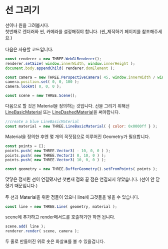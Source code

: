 # 선 그리기
선이나 원을 그려봅시다.<br>
첫번째로 렌더러와 씬, 카메라를 설정해줘야 합니다. (씬_제작하기 페이지를 참조해주세요.)<br><br>
다음은 사용할 코드입니다.
```js
const renderer = new THREE.WebGLRenderer();
renderer.setSize( window.innerWidth, window.innerHeight );
document.body.appendChild( renderer.domElement );

const camera = new THREE.PerspectiveCamera( 45, window.innerWidth / window.innerHeight, 1, 500 );
camera.position.set( 0, 0, 100 );
camera.lookAt( 0, 0, 0 );

const scene = new THREE.Scene();
```
다음으로 할 것은 Material을 정의하는 것입니다.
선을 그리기 위해선 [LineBasicMaterial](https://threejs.org/docs/#api/en/materials/LineBasicMaterial) 또는 [LineDashedMaterial](https://threejs.org/docs/#api/en/materials/LineDashedMaterial)을 써야합니다.
```js
//create a blue LineBasicMaterial
const material = new THREE.LineBasicMaterial( { color: 0x0000ff } );
```
Material을 정의한 후엔 몇 개의 꼭짓점으로 이루어진 Geometry가 필요합니다.
```js
const points = [];
points.push( new THREE.Vector3( - 10, 0, 0 ) );
points.push( new THREE.Vector3( 0, 10, 0 ) );
points.push( new THREE.Vector3( 10, 0, 0 ) );

const geometry = new THREE.BufferGeometry().setFromPoints( points );
```
맞닿은 점끼린 선이 연결됐지만 첫번재 점와 끝 점은 연결되지 않았습니다. (선이 안 닫혔기 때문입니다.)<br><br>
두 선과 Material을 위한 점들이 있으니 line에 그것들을 넣을 수 있습니다.
```js
const line = new THREE.Line( geometry, material );
```
scene에 추가하고 render메서드를 호출하기만 하면 됩니다.
```js
scene.add( line );
renderer.render( scene, camera );
```
두 줄로 만들어진 위로 솟은 화살표를 볼 수 있을겁니다.